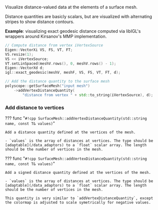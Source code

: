 Visualize distance-valued data at the elements of a surface mesh.

Distance quantities are basicly scalars, but are visualized with alternating stripes to show distance contours.

**Example**: visualizing exact geodesic distance computed via libIGL's wrappers around Kirsanov's MMP implementation.
```cpp
// Compute distance from vertex iVertexSource
Eigen::VectorXi VS, FS, VT, FT;
VS.resize(1);
VS << iVertexSource;
VT.setLinSpaced(meshV.rows(), 0, meshV.rows() - 1);
Eigen::VectorXd d;
igl::exact_geodesic(meshV, meshF, VS, FS, VT, FT, d);

// Add the distance quantity to the surface mesh
polyscope::getSurfaceMesh("input mesh")
    ->addVertexDistanceQuantity(
        "distance from vertex " + std::to_string(iVertexSource), d);
```


### Add distance to vertices

??? func "`#!cpp SurfaceMesh::addVertexDistanceQuantity(std::string name, const T& values)`"

    Add a distance quantity defined at the vertices of the mesh.

    - `values` is the array of distances at vertices. The type should be [adaptable](/data_adaptors) to a `float` scalar array. The length should be the number of vertices in the mesh.

??? func "`#!cpp SurfaceMesh::addVertexDistanceQuantity(std::string name, const T& values)`"

    Add a signed distance quantity defined at the vertices of the mesh.

    - `values` is the array of distances at vertices. The type should be [adaptable](/data_adaptors) to a `float` scalar array. The length should be the number of vertices in the mesh.

    This quantity is very similar to `addVertexDistanceQuantity`, except the colormap is adjusted to scale symetrically for negative values.
